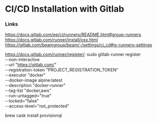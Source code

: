 

# CI/CD Installation with Gitlab

### Links

https://docs.gitlab.com/ee/ci/runners/README.html#group-runners
https://docs.gitlab.com/runner/install/osx.html
https://gitlab.com/beamgroup/beam/-/settings/ci_cd#js-runners-settings

https://docs.gitlab.com/runner/register/:
sudo gitlab-runner register \
  --non-interactive \
  --url "https://gitlab.com/" \
  --registration-token "PROJECT_REGISTRATION_TOKEN" \
  --executor "docker" \
  --docker-image alpine:latest \
  --description "docker-runner" \
  --tag-list "docker,aws" \
  --run-untagged="true" \
  --locked="false" \
  --access-level="not_protected"

brew cask install provisionql

